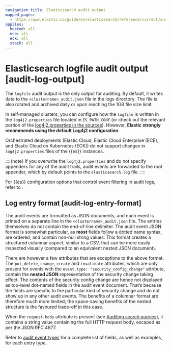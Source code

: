 ```yaml
---
navigation_title: Elasticsearch audit output
mapped_pages:
  - https://www.elastic.co/guide/en/elasticsearch/reference/current/audit-log-output.html
applies:
  hosted: all
  ece: all
  eck: all
  stack: all
---
```


# Elasticsearch logfile audit output [audit-log-output]

The `logfile` audit output is the only output for auditing. By default, it writes data to the `<clustername>_audit.json` file in the logs directory. The file is also rotated and archived daily or upon reaching the 1GB file size limit.

In self-managed clusters, you can configure how the `logfile` is written in the `log4j2.properties` file located in `ES_PATH_CONF` (or check out the relevant portion of the [log4j2.properties in the sources](https://github.com/elastic/elasticsearch/blob/master/x-pack/plugin/core/src/main/config/log4j2.properties)). However, **Elastic strongly recommends using the default Log4j2 configuration**.

Orchestrated deployments (Elastic Cloud, Elastic Cloud Enterprise (ECE), and Elastic Cloud on Kubernetes (ECK)) do not support changes in `log4j2.properties` files of the {{es}} instances.

::::{note} 
If you overwrite the `log4j2.properties` and do not specify appenders for any of the audit trails, audit events are forwarded to the root appender, which by default points to the `elasticsearch.log` file.
::::

For {{es}} configuration options that control event filtering in audit logs, refer to [](./enabling-audit-logs.md#audit-logging-configuration).

## Log entry format [audit-log-entry-format] 

The audit events are formatted as JSON documents, and each event is printed on a separate line in the `<clustername>_audit.json` file. The entries themselves do not contain the end-of-line delimiter. The audit event JSON format is somewhat particular, as **most** fields follow a dotted name syntax, are ordered, and contain non-null string values. This format creates a structured columnar aspect, similar to a CSV, that can be more easily inspected visually (compared to an equivalent nested JSON document).

There are however a few attributes that are exceptions to the above format. The `put`, `delete`, `change`, `create` and `invalidate` attributes, which are only present for events with the `event.type: "security_config_change"` attribute, contain the **nested JSON** representation of the security change taking effect. The contents of the security config change are hence not displayed as top-level dot-named fields in the audit event document. That’s because the fields are specific to the particular kind of security change and do not show up in any other audit events. The benefits of a columnar format are therefore much more limited; the space-saving benefits of the nested structure is the favoured trade-off in this case.

When the `request.body` attribute is present (see [Auditing search queries](auditing-search-queries.md)), it contains a string value containing the full HTTP request body, escaped as per the JSON RFC 4677.

Refer to [audit event types](elasticsearch-audit-events.md) for a complete list of fields, as well as examples, for each entry type.